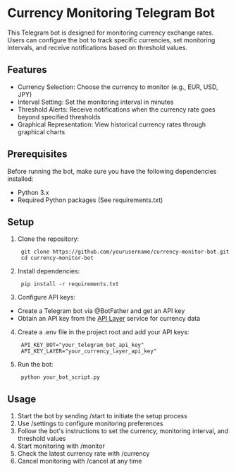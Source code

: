 # Currency Monitoring Telegram Bot

This Telegram bot is designed for monitoring currency exchange rates. Users can configure the bot to track specific currencies, set monitoring intervals, and receive notifications based on threshold values.

## Features

- Currency Selection: Choose the currency to monitor (e.g., EUR, USD, JPY)
- Interval Setting: Set the monitoring interval in minutes
- Threshold Alerts: Receive notifications when the currency rate goes beyond specified thresholds
- Graphical Representation: View historical currency rates through graphical charts

## Prerequisites

Before running the bot, make sure you have the following dependencies installed:

- Python 3.x
- Required Python packages (See requirements.txt)

## Setup

1. Clone the repository:

        git clone https://github.com/yourusername/currency-monitor-bot.git
        cd currency-monitor-bot

2. Install dependencies:

        pip install -r requirements.txt

3. Configure API keys:

- Create a Telegram bot via @BotFather and get an API key
- Obtain an API key from the [API Layer](https://apilayer.com/marketplace/currency_data-api) service for currency data

4. Create a .env file in the project root and add your API keys:

        API_KEY_BOT="your_telegram_bot_api_key"
        API_KEY_LAYER="your_currency_layer_api_key"

5. Run the bot:

        python your_bot_script.py

## Usage

1. Start the bot by sending /start to initiate the setup process
2. Use /settings to configure monitoring preferences
3. Follow the bot's instructions to set the currency, monitoring interval, and threshold values
4. Start monitoring with /monitor
5. Check the latest currency rate with /currency
6. Cancel monitoring with /cancel at any time
